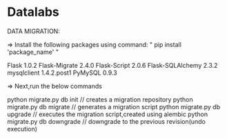 # Datalabs


DATA MIGRATION: 

=> Install the following packages using command: " pip install 'package_name' "

Flask 1.0.2
Flask-Migrate 2.4.0
Flask-Script 2.0.6
Flask-SQLAlchemy 2.3.2
mysqlclient 1.4.2.post1
PyMySQL 0.9.3

=> Next,run the below commands

python migrate.py db init                //  creates a migration repository
python migrate.py db migrate            //  generates a migration script
python migrate.py db upgrade           //  executes the migration script,created using alembic
python migrate.py db downgrade        //  downgrade to the previous revision(undo execution) 
